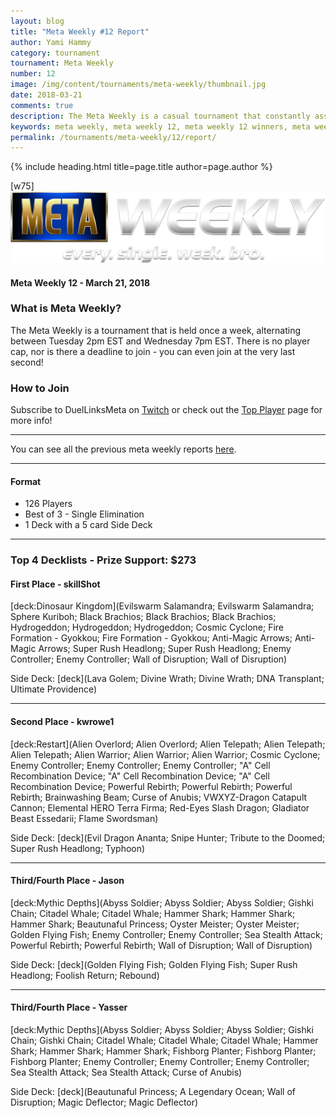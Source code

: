 ```yaml
---
layout: blog
title: "Meta Weekly #12 Report"
author: Yami Hammy
category: tournament
tournament: Meta Weekly
number: 12
image: /img/content/tournaments/meta-weekly/thumbnail.jpg
date: 2018-03-21
comments: true
description: The Meta Weekly is a casual tournament that constantly assesses the ever changing Meta. Check out the report of these Top Players, their decks, and Prizes!
keywords: meta weekly, meta weekly 12, meta weekly 12 winners, meta weekly 12 decks, tournament, Dkayed, aliens, snipe hunter, volcanics, volcanic rocket, blaze accelerator, aliens, water, fish
permalink: /tournaments/meta-weekly/12/report/
---
```


{% include heading.html title=page.title author=page.author %}

[w75]
![](/img/content/tournaments/meta-weekly/banner.png)

#### Meta Weekly 12 - March 21, 2018

### What is Meta Weekly?
The Meta Weekly is a tournament that is held once a week, alternating between Tuesday 2pm EST and Wednesday 7pm EST. There is no player cap, nor is there a deadline to join - you can even join at the very last second!

### How to Join
Subscribe to DuelLinksMeta on [Twitch](https://www.twitch.tv/duellinksmeta) or check out the [Top Player](/discord/) page for more info!

---

You can see all the previous meta weekly reports [here](/tournaments/meta-weekly/).

---

#### Format
- 126 Players
- Best of 3 - Single Elimination 
- 1 Deck with a 5 card Side Deck

---

### Top 4 Decklists - Prize Support: $273

#### First Place - skillShot

[deck:Dinosaur Kingdom](Evilswarm Salamandra; Evilswarm Salamandra; Sphere Kuriboh; Black Brachios; Black Brachios; Black Brachios; Hydrogeddon; Hydrogeddon; Hydrogeddon; Cosmic Cyclone; Fire Formation - Gyokkou; Fire Formation - Gyokkou; Anti-Magic Arrows; Anti-Magic Arrows; Super Rush Headlong; Super Rush Headlong; Enemy Controller; Enemy Controller; Wall of Disruption; Wall of Disruption)

Side Deck:
[deck](Lava Golem; Divine Wrath; Divine Wrath; DNA Transplant; Ultimate Providence)

---

#### Second Place - kwrowe1

[deck:Restart](Alien Overlord; Alien Overlord; Alien Telepath; Alien Telepath; Alien Telepath; Alien Warrior; Alien Warrior; Alien Warrior; Cosmic Cyclone; Enemy Controller; Enemy Controller; Enemy Controller; "A" Cell Recombination Device; "A" Cell Recombination Device; "A" Cell Recombination Device; Powerful Rebirth; Powerful Rebirth; Powerful Rebirth; Brainwashing Beam; Curse of Anubis; VWXYZ-Dragon Catapult Cannon; Elemental HERO Terra Firma; Red-Eyes Slash Dragon; Gladiator Beast Essedarii; Flame Swordsman)

Side Deck:
[deck](Evil Dragon Ananta; Snipe Hunter; Tribute to the Doomed; Super Rush Headlong; Typhoon)

---

#### Third/Fourth Place - Jason

[deck:Mythic Depths](Abyss Soldier; Abyss Soldier; Abyss Soldier; Gishki Chain; Citadel Whale; Citadel Whale; Hammer Shark; Hammer Shark; Hammer Shark; Beautunaful Princess; Oyster Meister; Oyster Meister; Golden Flying Fish; Enemy Controller; Enemy Controller; Sea Stealth Attack; Powerful Rebirth; Powerful Rebirth; Wall of Disruption; Wall of Disruption)

Side Deck:
[deck](Golden Flying Fish; Golden Flying Fish; Super Rush Headlong; Foolish Return; Rebound)

---

#### Third/Fourth Place - Yasser

[deck:Mythic Depths](Abyss Soldier; Abyss Soldier; Abyss Soldier; Gishki Chain; Gishki Chain; Citadel Whale; Citadel Whale; Citadel Whale; Hammer Shark; Hammer Shark; Hammer Shark; Fishborg Planter; Fishborg Planter; Fishborg Planter; Enemy Controller; Enemy Controller; Enemy Controller; Sea Stealth Attack; Sea Stealth Attack; Curse of Anubis)

Side Deck:
[deck](Beautunaful Princess; A Legendary Ocean; Wall of Disruption; Magic Deflector; Magic Deflector)